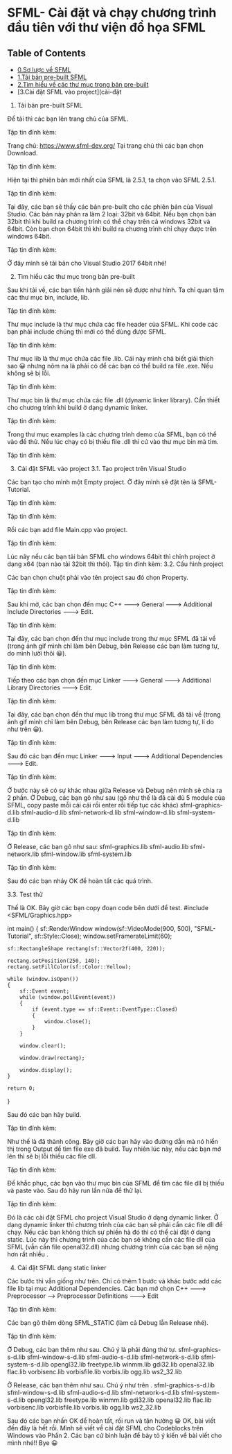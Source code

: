 # SFML- Cài đặt và chạy chương trình đầu tiên với thư viện đồ họa SFML

## Table of Contents
- [0.Sơ lược về SFML](#1.Tải-bản-pre-built-SFML)
- [1.Tải bản pre-built SFML](#tải-bản-pre-built-SFML)
- [2.Tìm hiểu về các thư mục trong bản pre-built](#tìm-hiểu-về-thư-mục-trong-pre-built)
- [3.Cài đặt SFML vào project](cài-đặt



1. Tải bản pre-built SFML

Để tải thì các bạn lên trang chủ của SFML.

Tập tin đính kèm:

Trang chủ:  https://www.sfml-dev.org/
Tại trang chủ thì các bạn chọn Download.

Tập tin đính kèm:

Hiện tại thì phiên bản mới nhất của SFML là 2.5.1, ta chọn vào SFML 2.5.1.

Tập tin đính kèm:

Tại đây, các bạn sẽ thấy các bản pre-built cho các phiên bản của Visual Studio. Các bản này phân ra làm 2 loại: 32bit và 64bit. Nếu bạn chọn bản 32bit thì khi build ra chương trình có thể chạy trên cả windows 32bit và 64bit. Còn bạn chọn 64bit thì khi build ra chương trình chỉ chạy được trên windows 64bit.

Tập tin đính kèm:

Ở đây mình sẽ tải bản cho Visual Studio 2017 64bit nhé!

2. Tìm hiểu các thư mục trong bản pre-built

Sau khi tải về, các bạn tiến hành giải nén sẽ được như hình. Ta chỉ quan tâm các thư mục bin, include, lib.

Tập tin đính kèm:

Thư mục include là thư mục chứa các file header của SFML. Khi code các bạn phải include chúng thì mới có thể dùng được SFML.

Tập tin đính kèm:

Thư mục lib là thư mục chứa các file .lib. Cái này mình chả biết giải thích sao 😀 nhưng nôm na là phải có để các bạn có thể build ra file .exe. Nếu không sẽ bị lỗi.

Tập tin đính kèm:

Thư mục bin là thư mục chứa các file .dll (dynamic linker library). Cần thiết cho chương trình khi build ở dạng dynamic linker.

Tập tin đính kèm:

Trong thư mục examples là các chương trình demo của SFML, bạn có thể vào để thử. Nếu lúc chạy có bị thiếu file .dll thì cứ vào thư mục bin mà tìm.

Tập tin đính kèm:

3. Cài đặt SFML vào project
3.1. Tạo project trên Visual Studio

Các bạn tạo cho mình một Empty project. Ở đây mình sẽ đặt tên là SFML-Tutorial.

Tập tin đính kèm:

Tập tin đính kèm:

Rồi các bạn add file Main.cpp vào project.

Tập tin đính kèm:

Lúc nãy nếu các bạn tải bản SFML cho windows 64bit thì chỉnh project ở dạng x64 (bạn nào tải 32bit thì thôi).
Tập tin đính kèm:
3.2. Cấu hình project

Các bạn chọn chuột phải vào tên project sau đó chọn Property.

Tập tin đính kèm:

Sau khi mở, các bạn chọn đến mục C++ ---> General ---> Additional Include Directories ---> Edit.

Tập tin đính kèm:

Tại đây, các bạn chọn đến thư mục include trong thư mục SFML đã tải về (trong ảnh gif mình chỉ làm bên Debug, bên Release các bạn làm tương tự, do mình lười thôi 😀).

Tập tin đính kèm:

Tiếp theo các bạn chọn đến mục Linker ---> General ---> Additional Library Directories ---> Edit.

Tập tin đính kèm:

Tại đây, các bạn chọn đến thư mục lib trong thư mục SFML đã tải về (trong ảnh gif mình chỉ làm bên Debug, bên Release các bạn làm tương tự, lí do như trên 😀).

Tập tin đính kèm:

Sau đó các bạn đến mục Linker ---> Input ---> Additional Dependencies ---> Edit.

Tập tin đính kèm:

Ở bước này sẽ có sự khác nhau giữa Release và Debug nên mình sẽ chia ra 2 phần.
Ở Debug, các bạn gõ như sau (gõ như thế là đã cài đủ 5 module của SFML, copy paste mỗi cái cái rồi enter rồi tiếp tục các khác)
sfml-graphics-d.lib
sfml-audio-d.lib
sfml-network-d.lib
sfml-window-d.lib
sfml-system-d.lib

Tập tin đính kèm:

Ở Release, các bạn gõ như sau:
sfml-graphics.lib
sfml-audio.lib
sfml-network.lib
sfml-window.lib
sfml-system.lib

Tập tin đính kèm:

Sau đó các bạn nháy OK để hoàn tất các quá trình.

3.3. Test thử

Thế là OK. Bây giờ các bạn copy đoạn code bên dưới để test.
#include <SFML/Graphics.hpp>
 
int main()
{
    sf::RenderWindow window(sf::VideoMode(900, 500), "SFML-Tutorial", sf::Style::Close);
    window.setFramerateLimit(60);
 
    sf::RectangleShape rectang(sf::Vector2f(400, 220));
 
    rectang.setPosition(250, 140);
    rectang.setFillColor(sf::Color::Yellow);
 
    while (window.isOpen())
    {
        sf::Event event;
        while (window.pollEvent(event))
        {
            if (event.type == sf::Event::EventType::Closed)
            {
                window.close();
            }
        }
 
        window.clear();
 
        window.draw(rectang);
 
        window.display();
    }
 
    return 0;
}

Sau đó các bạn hãy build.

Tập tin đính kèm:

Như thế là đã thành công. Bây giờ các bạn hãy vào đường dẫn mà nó hiển thị trong Output để tìm file exe đã build.
Tuy nhiên lúc này, nếu các bạn mở lên thì sẽ bị lỗi thiếu các file dll.

Tập tin đính kèm:

Để khắc phục, các bạn vào thư mục bin của SFML để tìm các file dll bị thiếu và paste vào. Sau đó hãy run lần nữa để thử lại.

Tập tin đính kèm:

Đó là các cài đặt SFML cho project Visual Studio ở dạng dynamic linker. Ở dạng dynamic linker thì chương trình của các bạn sẽ phải cần các file dll để chạy. Nếu các bạn không thích sự phiền hà đó thì có thể cài đặt ở dạng static. Lúc này thì chương trình của các bạn sẽ không cần các file dll của SFML (vẫn cần file openal32.dll) nhưng chương trình của các bạn sẽ nặng hơn rất nhiều .

4. Cài đặt SFML dạng static linker

Các bước thì vẫn giống như trên. Chỉ có thêm 1 bước và khác bước add các file lib tại mục Additional Dependencies.
Các bạn mở chọn C++ ---> Preprocessor --> Preprocessor Definitions ---> Edit

Tập tin đính kèm:

Các bạn gõ thêm dòng SFML_STATIC (làm cả Debug lẫn Release nhé).

Tập tin đính kèm:

Ở Debug, các bạn thêm như sau. Chú ý là phải đúng thứ tự.
sfml-graphics-s-d.lib
sfml-window-s-d.lib
sfml-audio-s-d.lib
sfml-network-s-d.lib
sfml-system-s-d.lib
opengl32.lib
freetype.lib
winmm.lib
gdi32.lib
openal32.lib
flac.lib
vorbisenc.lib
vorbisfile.lib
vorbis.lib
ogg.lib
ws2_32.lib

Ở Release, các bạn thêm như sau. Chú ý như trên .
sfml-graphics-s-d.lib
sfml-window-s-d.lib
sfml-audio-s-d.lib
sfml-network-s-d.lib
sfml-system-s-d.lib
opengl32.lib
freetype.lib
winmm.lib
gdi32.lib
openal32.lib
flac.lib
vorbisenc.lib
vorbisfile.lib
vorbis.lib
ogg.lib
ws2_32.lib

Sau đó các bạn nhấn OK để hoàn tất, rồi run và tận hưởng 😀
OK, bài viết đến đây là hết rồi. Mình sẽ viết về cài đặt SFML cho Codeblocks trên Windows vào Phần 2.
Các bạn cứ bình luận để bày tỏ ý kiến về bài viết cho mình nhé!! Bye 😀

